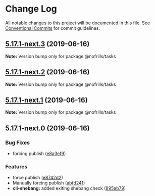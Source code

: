 # Change Log

All notable changes to this project will be documented in this file.
See [Conventional Commits](https://conventionalcommits.org) for commit guidelines.

## [5.17.1-next.3](https://github.com/nativecode-dev/cli-tools/compare/@nofrills/tasks@5.17.1-next.2...@nofrills/tasks@5.17.1-next.3) (2019-06-16)

**Note:** Version bump only for package @nofrills/tasks





## [5.17.1-next.2](https://github.com/nativecode-dev/cli-tools/compare/@nofrills/tasks@5.17.1-next.1...@nofrills/tasks@5.17.1-next.2) (2019-06-16)

**Note:** Version bump only for package @nofrills/tasks





## [5.17.1-next.1](https://github.com/nativecode-dev/cli-tools/compare/@nofrills/tasks@5.17.1-next.0...@nofrills/tasks@5.17.1-next.1) (2019-06-16)

**Note:** Version bump only for package @nofrills/tasks





## 5.17.1-next.0 (2019-06-16)


### Bug Fixes

* forcing publish ([e8a3ef9](https://github.com/nativecode-dev/cli-tools/commit/e8a3ef9))


### Features

* force publish ([e8742d2](https://github.com/nativecode-dev/cli-tools/commit/e8742d2))
* Manually forcing publish ([abfd241](https://github.com/nativecode-dev/cli-tools/commit/abfd241))
* **cli-shebang:** added exiting shebang check ([895ab79](https://github.com/nativecode-dev/cli-tools/commit/895ab79))
